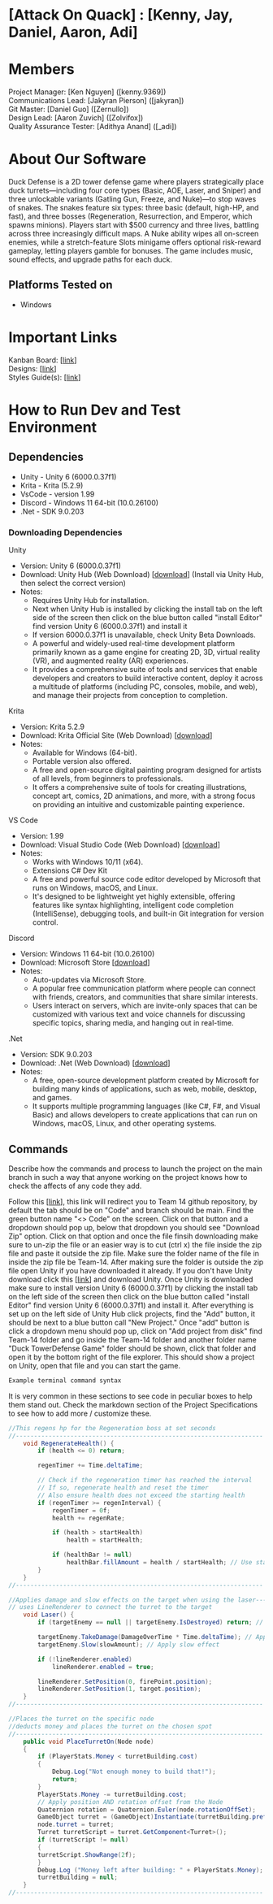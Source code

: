 # [Attack On Quack] : [Kenny, Jay, Daniel, Aaron, Adi]
# Members
Project Manager: [Ken Nguyen] ([kenny.9369])\
Communications Lead: [Jakyran Pierson] ([jakyran])\
Git Master: [Daniel Guo] ([Zernullo])\
Design Lead: [Aaron Zuvich] ([Zolvifox])\
Quality Assurance Tester: [Adithya Anand] ([_adi])

# About Our Software

Duck Defense is a 2D tower defense game where players strategically place duck turrets—including four core types (Basic, AOE, Laser, and Sniper) and three unlockable variants (Gatling Gun, Freeze, and Nuke)—to stop waves of snakes. The snakes feature six types: three basic (default, high-HP, and fast), and three bosses (Regeneration, Resurrection, and Emperor, which spawns minions). Players start with $500 currency and three lives, battling across three increasingly difficult maps. A Nuke ability wipes all on-screen enemies, while a stretch-feature Slots minigame offers optional risk-reward gameplay, letting players gamble for bonuses. The game includes music, sound effects, and upgrade paths for each duck.
## Platforms Tested on
- Windows
# Important Links
Kanban Board: [[link](https://attackonquack.atlassian.net/jira/software/projects/BTS/boards/1?cloudId=522abf96-cf51-46df-b223-57521ce60e7d&atlOrigin=eyJwIjoiaiIsImkiOiI2MjJmMmUzNDQ2Nzc0NzM2YjQ2MDkyMTQ5ZWVmOTA0YyJ9)]\
Designs: [[link](https://docs.krita.org/en/user_manual/getting_started/installation.html)]\
Styles Guide(s): [[link](https://google.github.io/styleguide/)]

# How to Run Dev and Test Environment

## Dependencies
- Unity - Unity 6 (6000.0.37f1) 
- Krita - Krita (5.2.9) 
- VsCode - version 1.99 
- Discord - Windows 11 64-bit (10.0.26100)
- .Net - SDK 9.0.203

### Downloading Dependencies
Unity
- Version: Unity 6 (6000.0.37f1)
- Download: Unity Hub (Web Download) [[download](https://unity.com/download)] (Install via Unity Hub, then select the correct version)
- Notes:
  - Requires Unity Hub for installation.
  - Next when Unity Hub is installed by clicking the install tab on the left side of the screen then click on the blue button called "install Editor" find version Unity 6 (6000.0.37f1) and install it
  - If version 6000.0.37f1 is unavailable, check Unity Beta Downloads.
  - A powerful and widely-used real-time development platform primarily known as a game engine for creating 2D, 3D, virtual reality (VR), and augmented reality (AR) experiences.
  - It provides a comprehensive suite of tools and services that enable developers and creators to build interactive content, deploy it across a multitude of platforms (including PC, consoles, mobile, and web), and manage their projects from conception to completion.
 
Krita
- Version: Krita 5.2.9
- Download: Krita Official Site (Web Download) [[download](https://krita.org/en/download/)]
- Notes:
  - Available for Windows (64-bit).
  - Portable version also offered.
  - A free and open-source digital painting program designed for artists of all levels, from beginners to professionals.
  - It offers a comprehensive suite of tools for creating illustrations, concept art, comics, 2D animations, and more, with a strong focus on providing an intuitive and customizable painting experience.

VS Code
- Version: 1.99
- Download: Visual Studio Code (Web Download) [[download](https://code.visualstudio.com/download)]
- Notes:
  - Works with Windows 10/11 (x64).
  - Extensions C# Dev Kit
  - A free and powerful source code editor developed by Microsoft that runs on Windows, macOS, and Linux.
  - It's designed to be lightweight yet highly extensible, offering features like syntax highlighting, intelligent code completion (IntelliSense), debugging tools, and built-in Git integration for version control.
 
Discord
- Version: Windows 11 64-bit (10.0.26100)
- Download: Microsoft Store [[download](https://apps.microsoft.com/detail/xpdc2rh70k22mn?launch=true&mode=full&hl=en-us&gl=us&ocid=bingwebsearch)]
- Notes:
  - Auto-updates via Microsoft Store.
  - A popular free communication platform where people can connect with friends, creators, and communities that share similar interests.
  - Users interact on servers, which are invite-only spaces that can be customized with various text and voice channels for discussing specific topics, sharing media, and hanging out in real-time.
 
.Net
- Version: SDK 9.0.203
- Download: .Net (Web Download) [[download](https://dotnet.microsoft.com/en-us/download/dotnet/9.0)]
- Notes:
  - A free, open-source development platform created by Microsoft for building many kinds of applications, such as web, mobile, desktop, and games.
  - It supports multiple programming languages (like C#, F#, and Visual Basic) and allows developers to create applications that can run on Windows, macOS, Linux, and other operating systems.


## Commands
Describe how the commands and process to launch the project on the main branch in such a way that anyone working on the project knows how to check the affects of any code they add.

Follow this [[link](https://github.com/CSC-3380-Spring-2025/Team-14)], this link will redirect you to Team 14 github repository, by default the tab should be on "Code" and branch should be main. Find the green button name "<> Code" on the screen. Click on that button and a dropdown should pop up, below that dropdown you should see "Download Zip" option. Click on that option and once the file finsih downloading make sure to un-zip the file or an easier way is to cut (ctrl x) the file inside the zip file and paste it outside the zip file. Make sure the folder name of the file in inside the zip file be Team-14. After making sure the folder is outside the zip file open Unity if you have downloaded it already. If you don't have Unity download click this [[link](https://unity.com/download)] and download Unity. Once Unity is downloaded make sure to install version Unity 6 (6000.0.37f1) by clicking the install tab on the left side of the screen then click on the blue button called "install Editor" find version Unity 6 (6000.0.37f1) and install it. After everything is set up on the left side of Unity Hub click projects, find the "Add" button, it should be next to a blue button call "New Project." Once "add" button is click a dropdown menu should pop up, click on "Add project from disk" find Team-14 folder and go inside the Team-14 folder and another folder name "Duck TowerDefense Game" folder should be shown, click that folder and open it by the bottom right of the file explorer. This should show a project on Unity, open that file and you can start the game.

```sh
Example terminal command syntax
```

It is very common in these sections to see code in peculiar boxes to help them stand out. Check the markdown section of the Project Specifications to see how to add more / customize these.

```c#
//This regens hp for the Regeneration boss at set seconds
//--------------------------------------------------------------------
    void RegenerateHealth() {
        if (health <= 0) return; 

        regenTimer += Time.deltaTime;

        // Check if the regeneration timer has reached the interval
        // If so, regenerate health and reset the timer
        // Also ensure health does not exceed the starting health
        if (regenTimer >= regenInterval) {
            regenTimer = 0f;
            health += regenRate;

            if (health > startHealth) 
                health = startHealth;

            if (healthBar != null)
                healthBar.fillAmount = health / startHealth; // Use startHealth here as well
        }
    }
//--------------------------------------------------------------------
```
```c#
//Applies damage and slow effects on the target when using the laser--------------------------------------------------------------------
// uses LineRenderer to connect the turret to the target
    void Laser() {
        if (targetEnemy == null || targetEnemy.IsDestroyed) return; // Ensure the target is valid and not destroyed

        targetEnemy.TakeDamage(DamageOverTime * Time.deltaTime); // Apply damage over time
        targetEnemy.Slow(slowAmount); // Apply slow effect

        if (!lineRenderer.enabled)
            lineRenderer.enabled = true;

        lineRenderer.SetPosition(0, firePoint.position);
        lineRenderer.SetPosition(1, target.position);
    }
//--------------------------------------------------------------------
```
```c#
//Places the turret on the specific node
//deducts money and places the turret on the chosen spot
//--------------------------------------------------------------------
    public void PlaceTurretOn(Node node)
    {
        if (PlayerStats.Money < turretBuilding.cost)
        {
            Debug.Log("Not enough money to build that!");
            return;
        }
        PlayerStats.Money -= turretBuilding.cost;
        // Apply position AND rotation offset from the Node
        Quaternion rotation = Quaternion.Euler(node.rotationOffSet);
        GameObject turret = (GameObject)Instantiate(turretBuilding.prefab, node.GetPlacePosition(), transform.rotation);
        node.turret = turret;
        Turret turretScript = turret.GetComponent<Turret>();
        if (turretScript != null)
        {
        turretScript.ShowRange(2f);
        }
        Debug.Log ("Money left after building: " + PlayerStats.Money);
        turretBuilding = null;
    }
//--------------------------------------------------------------------
```

